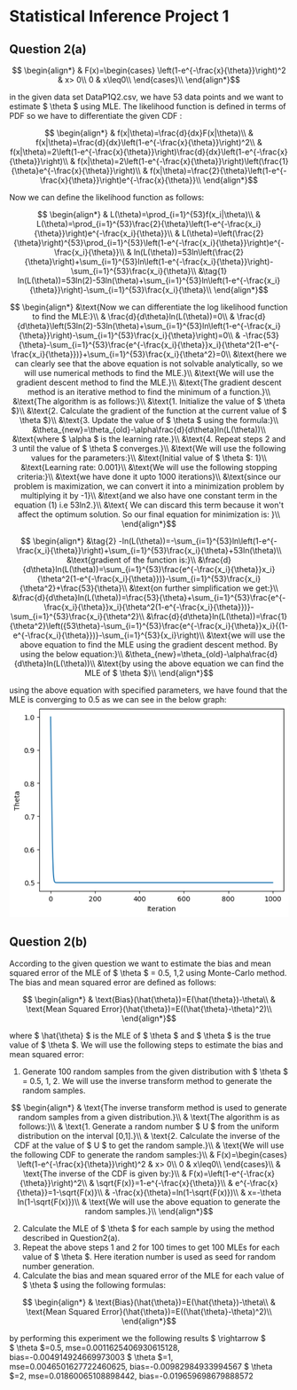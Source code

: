 # Statistical Inference Project 1
## Question 2(a)
```math
    \begin{align*}
        & F(x)=\begin{cases}
            \left(1-e^{-\frac{x}{\theta}}\right)^2 & x> 0\\
            0 & x\leq0\\
            \end{cases}\\
    \end{align*}
```
in the given data set DataP1Q2.csv, we have 53 data points and we want to estimate $ \theta $ using MLE. The likelihood function is defined in terms of PDF so we have to differentiate the given CDF :
```math
    \begin{align*}
        & f(x|\theta)=\frac{d}{dx}F(x|\theta)\\
        & f(x|\theta)=\frac{d}{dx}\left(1-e^{-\frac{x}{\theta}}\right)^2\\
        & f(x|\theta)=2\left(1-e^{-\frac{x}{\theta}}\right)\frac{d}{dx}\left(1-e^{-\frac{x}{\theta}}\right)\\
        & f(x|\theta)=2\left(1-e^{-\frac{x}{\theta}}\right)\left(\frac{1}{\theta}e^{-\frac{x}{\theta}}\right)\\
        & f(x|\theta)=\frac{2}{\theta}\left(1-e^{-\frac{x}{\theta}}\right)e^{-\frac{x}{\theta}}\\
    \end{align*}
```
Now we can define the likelihood function as follows:
```math
    \begin{align*}
        & L(\theta)=\prod_{i=1}^{53}f(x_i|\theta)\\
        & L(\theta)=\prod_{i=1}^{53}\frac{2}{\theta}\left(1-e^{-\frac{x_i}{\theta}}\right)e^{-\frac{x_i}{\theta}}\\
        & L(\theta)=\left(\frac{2}{\theta}\right)^{53}\prod_{i=1}^{53}\left(1-e^{-\frac{x_i}{\theta}}\right)e^{-\frac{x_i}{\theta}}\\
        & ln(L(\theta))=53ln\left(\frac{2}{\theta}\right)+\sum_{i=1}^{53}ln\left(1-e^{-\frac{x_i}{\theta}}\right)-\sum_{i=1}^{53}\frac{x_i}{\theta}\\
        &\tag{1} ln(L(\theta))=53ln(2)-53ln(\theta)+\sum_{i=1}^{53}ln\left(1-e^{-\frac{x_i}{\theta}}\right)-\sum_{i=1}^{53}\frac{x_i}{\theta}\\
    \end{align*}
```
```math
    \begin{align*}
        &\text{Now we can differentiate the log likelihood function to find the MLE:}\\
        & \frac{d}{d\theta}ln(L(\theta))=0\\
        & \frac{d}{d\theta}\left(53ln(2)-53ln(\theta)+\sum_{i=1}^{53}ln\left(1-e^{-\frac{x_i}{\theta}}\right)-\sum_{i=1}^{53}\frac{x_i}{\theta}\right)=0\\
        & -\frac{53}{\theta}-\sum_{i=1}^{53}\frac{e^{-\frac{x_i}{\theta}}x_i}{\theta^2(1-e^{-\frac{x_i}{\theta}})}+\sum_{i=1}^{53}\frac{x_i}{\theta^2}=0\\
        &\text{here we can clearly see that the above equation is not solvable analytically, so we will use numerical methods to find the MLE.}\\
        &\text{We will use the gradient descent method to find the MLE.}\\
        &\text{The gradient descent method is an iterative method to find the minimum of a function.}\\
        &\text{The algorithm is as follows:}\\
        &\text{1. Initialize the value of $ \theta $}\\
        &\text{2. Calculate the gradient of the function at the current value of $ \theta $}\\
        &\text{3. Update the value of $ \theta $ using the formula:}\\
        &\theta_{new}=\theta_{old}-\alpha\frac{d}{d\theta}ln(L(\theta))\\
        &\text{where $ \alpha $ is the learning rate.}\\
        &\text{4. Repeat steps 2 and 3 until the value of $ \theta $ converges.}\\
        &\text{We will use the following values for the parameters:}\\
        &\text{Initial value of $ \theta $: 1}\\
        &\text{Learning rate: 0.001}\\
        &\text{We will use the following stopping criteria:}\\
        &\text{we have done it upto 1000 iterations}\\
        &\text{since our problem is maximization, we can convert it into a minimization problem by multiplying it by -1}\\
        &\text{and we also have one constant term in the equation (1) i.e 53ln2.}\\
        &\text{ We can discard this term because it won't affect the optimum solution. So our final equation for minimization is: }\\
    \end{align*}
```
```math
    \begin{align*}
        &\tag{2} -ln(L(\theta))=-\sum_{i=1}^{53}ln\left(1-e^{-\frac{x_i}{\theta}}\right)+\sum_{i=1}^{53}\frac{x_i}{\theta}+53ln(\theta)\\
        &\text{gradient of the function is:}\\
        &\frac{d}{d\theta}ln(L(\theta))=\sum_{i=1}^{53}\frac{e^{-\frac{x_i}{\theta}}x_i}{\theta^2(1-e^{-\frac{x_i}{\theta}})}-\sum_{i=1}^{53}\frac{x_i}{\theta^2}+\frac{53}{\theta}\\
        &\text{on further simplification we get:}\\ 
        &\frac{d}{d\theta}ln(L(\theta))=\frac{53}{\theta}+\sum_{i=1}^{53}\frac{e^{-\frac{x_i}{\theta}}x_i}{\theta^2(1-e^{-\frac{x_i}{\theta}})}-\sum_{i=1}^{53}\frac{x_i}{\theta^2}\\
        &\frac{d}{d\theta}ln(L(\theta))=\frac{1}{\theta^2}\left({53\theta}-\sum_{i=1}^{53}\frac{e^{-\frac{x_i}{\theta}}x_i}{(1-e^{-\frac{x_i}{\theta}})}-\sum_{i=1}^{53}{x_i}\right)\\
        &\text{we will use the above equation to find the MLE using the gradient descent method. By using the below equation:}\\
        &\theta_{new}=\theta_{old}-\alpha\frac{d}{d\theta}ln(L(\theta))\\
        &\text{by using the above equation we can find the MLE of $ \theta $}\\
    \end{align*}
```
using the above equation with specified parameters, we have found that the MLE is converging to 0.5 as we can see in the below graph:
![alt text](image-1.png)
## Question 2(b)
According to the given question we want to estimate the bias and mean squared error of the MLE of $ \theta $ = 0.5, 1,2 using Monte-Carlo method. The bias and mean squared error are defined as follows:
```math
    \begin{align*}
        & \text{Bias}(\hat{\theta})=E(\hat{\theta})-\theta\\
        & \text{Mean Squared Error}(\hat{\theta})=E((\hat{\theta}-\theta)^2)\\
    \end{align*}
```
where $ \hat{\theta} $ is the MLE of $ \theta $ and $ \theta $ is the true value of $ \theta $. We will use the following steps to estimate the bias and mean squared error:
1. Generate 100 random samples from the given distribution with $ \theta $ = 0.5, 1, 2. We will use the inverse transform method to generate the random samples.
```math
    \begin{align*}
        & \text{The inverse transform method is used to generate random samples from a given distribution.}\\
        & \text{The algorithm is as follows:}\\
        & \text{1. Generate a random number $ U $ from the uniform distribution on the interval [0,1].}\\
        & \text{2. Calculate the inverse of the CDF at the value of $ U $ to get the random sample.}\\
        & \text{We will use the following CDF to generate the random samples:}\\
        & F(x)=\begin{cases}
            \left(1-e^{-\frac{x}{\theta}}\right)^2 & x> 0\\
            0 & x\leq0\\
            \end{cases}\\
        & \text{The inverse of the CDF is given by:}\\
        & F(x)=\left(1-e^{-\frac{x}{\theta}}\right)^2\\
        & \sqrt{F(x)}=1-e^{-\frac{x}{\theta}}\\
        & e^{-\frac{x}{\theta}}=1-\sqrt{F(x)}\\
        & -\frac{x}{\theta}=ln(1-\sqrt{F(x)})\\
        & x=-\theta ln(1-\sqrt{F(x)})\\
        & \text{We will use the above equation to generate the random samples.}\\
    \end{align*}
```
2. Calculate the MLE of $ \theta $ for each sample by using the method described in Question2(a).
3. Repeat the above steps 1 and 2 for 100 times to get 100 MLEs for each value of $ \theta $. Here iteration number is used as seed for random number generation.
4. Calculate the bias and mean squared error of the MLE for each value of $ \theta $ using the following formulas:
```math
    \begin{align*}
        & \text{Bias}(\hat{\theta})=E(\hat{\theta})-\theta\\
        & \text{Mean Squared Error}(\hat{\theta})=E((\hat{\theta}-\theta)^2)\\
    \end{align*}
```
by performing this experiment we the following results $ \rightarrow $\
 $ \theta $=0.5, mse=0.0011625406930615128, bias=-0.004914924669973003
$ \theta $=1, mse=0.0046501627722460625, bias=-0.00982984933994567
$ \theta $=2, mse=0.01860065108898442, bias=-0.019659698679888572


